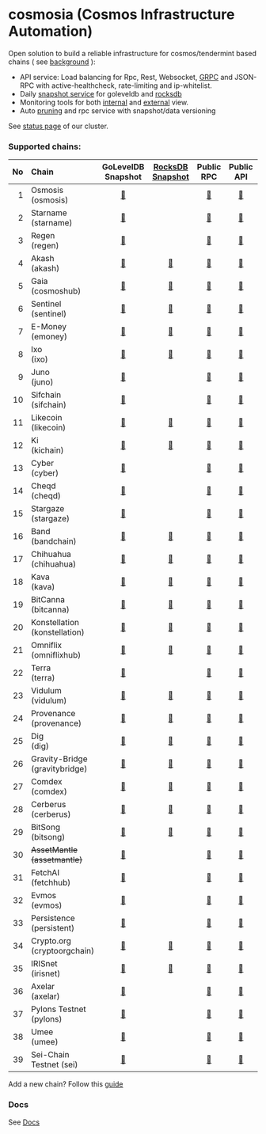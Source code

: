 # cosmosia (Cosmos Infrastructure Automation)

Open solution to build a reliable infrastructure for cosmos/tendermint based chains ( see [background](https://github.com/cosmos/chain-registry/issues/214) ):
- API service: Load balancing for Rpc, Rest, Websocket, [GRPC](docs/grpc.md) and JSON-RPC with active-healthcheck, rate-limiting and ip-whitelist.
- Daily [snapshot service](https://snapshot.notional.ventures/) for goleveldb and [rocksdb](/docs/rocksdb.md)
- Monitoring tools for both [internal](docs/rpc_monitor.md) and [external](https://status.notional.ventures/) view.
- Auto [pruning](https://github.com/notional-labs/cosmprund) and rpc service with snapshot/data versioning

See [status page](https://status.notional.ventures/) of our cluster.

### Supported chains:
| No | Chain                             | GoLevelDB<br>Snapshot                                        | [RocksDB<br>Snapshot](/docs/rocksdb.md)                              | Public<br>RPC                                              | Public<br>API                                              | Public<br>GRPC                                              | [Statesync](docs/statesync.md) |
|---:|:----------------------------------|:------------------------------------------------------------:|:--------------------------------------------------------------------:|:----------------------------------------------------------:|:----------------------------------------------------------:|:-----------------------------------------------------------:|:------------------------------:|
| 1  | Osmosis<br>(osmosis)              | [:link:](https://snapshot.notional.ventures/osmosis/)        |                                                                      | [:link:](https://rpc-osmosis-ia.notional.ventures/)        | [:link:](https://api-osmosis-ia.notional.ventures/)        | [:link:](https://grpc-osmosis-ia.notional.ventures/)        | :x:                            | 
| 2  | Starname<br>(starname)            | [:link:](https://snapshot.notional.ventures/starname/)       |                                                                      | [:link:](https://rpc-starname-ia.notional.ventures/)       | [:link:](https://api-starname-ia.notional.ventures/)       | [:link:](https://grpc-starname-ia.notional.ventures/)       | :x:                            |
| 3  | Regen<br>(regen)                  | [:link:](https://snapshot.notional.ventures/regen/)          |                                                                      | [:link:](https://rpc-regen-ia.notional.ventures/)          | [:link:](https://api-regen-ia.notional.ventures/)          | [:link:](https://grpc-regen-ia.notional.ventures/)          | :white_check_mark:             |
| 4  | Akash<br>(akash)                  | [:link:](https://snapshot.notional.ventures/akash/)          | [:link:](https://snapshot.notional.ventures/akash/rocksdb/)          | [:link:](https://rpc-akash-ia.notional.ventures/)          | [:link:](https://api-akash-ia.notional.ventures/)          | [:link:](https://grpc-akash-ia.notional.ventures/)          | :white_check_mark:             |
| 5  | Gaia<br>(cosmoshub)               | [:link:](https://snapshot.notional.ventures/cosmoshub/)      | [:link:](https://snapshot.notional.ventures/cosmoshub/rocksdb/)      | [:link:](https://rpc-cosmoshub-ia.notional.ventures/)      | [:link:](https://api-cosmoshub-ia.notional.ventures/)      | [:link:](https://grpc-cosmoshub-ia.notional.ventures/)      | :white_check_mark:             |
| 6  | Sentinel<br>(sentinel)            | [:link:](https://snapshot.notional.ventures/sentinel/)       | [:link:](https://snapshot.notional.ventures/sentinel/rocksdb/)       | [:link:](https://rpc-sentinel-ia.notional.ventures/)       | [:link:](https://api-sentinel-ia.notional.ventures/)       | [:link:](https://grpc-sentinel-ia.notional.ventures/)       | :white_check_mark:             |
| 7  | E-Money<br>(emoney)               | [:link:](https://snapshot.notional.ventures/emoney/)         | [:link:](https://snapshot.notional.ventures/emoney/rocksdb/)         | [:link:](https://rpc-emoney-ia.notional.ventures/)         | [:link:](https://api-emoney-ia.notional.ventures/)         | [:link:](https://grpc-emoney-ia.notional.ventures/)         | :white_check_mark:             |
| 8  | Ixo<br>(ixo)                      | [:link:](https://snapshot.notional.ventures/ixo/)            | [:link:](https://snapshot.notional.ventures/ixo/rocksdb/)            | [:link:](https://rpc-ixo-ia.notional.ventures/)            | [:link:](https://api-ixo-ia.notional.ventures/)            | [:link:](https://grpc-ixo-ia.notional.ventures/)            | :white_check_mark:             |
| 9  | Juno<br>(juno)                    | [:link:](https://snapshot.notional.ventures/juno/)           |                                                                      | [:link:](https://rpc-juno-ia.notional.ventures/)           | [:link:](https://api-juno-ia.notional.ventures/)           | [:link:](https://grpc-juno-ia.notional.ventures/)           | :x:                            |
| 10 | Sifchain<br>(sifchain)            | [:link:](https://snapshot.notional.ventures/sifchain/)       |                                                                      | [:link:](https://rpc-sifchain-ia.notional.ventures/)       | [:link:](https://api-sifchain-ia.notional.ventures/)       | [:link:](https://grpc-sifchain-ia.notional.ventures/)       | :white_check_mark:             |
| 11 | Likecoin<br>(likecoin)            | [:link:](https://snapshot.notional.ventures/likecoin/)       | [:link:](https://snapshot.notional.ventures/likecoin/rocksdb/)       | [:link:](https://rpc-likecoin-ia.notional.ventures/)       | [:link:](https://api-likecoin-ia.notional.ventures/)       | [:link:](https://grpc-likecoin-ia.notional.ventures/)       | :white_check_mark:             |
| 12 | Ki<br>(kichain)                   | [:link:](https://snapshot.notional.ventures/kichain/)        | [:link:](https://snapshot.notional.ventures/kichain/rocksdb/)        | [:link:](https://rpc-kichain-ia.notional.ventures/)        | [:link:](https://api-kichain-ia.notional.ventures/)        | [:link:](https://grpc-kichain-ia.notional.ventures/)        | :white_check_mark:             |
| 13 | Cyber<br>(cyber)                  | [:link:](https://snapshot.notional.ventures/cyber/)          |                                                                      | [:link:](https://rpc-cyber-ia.notional.ventures/)          | [:link:](https://api-cyber-ia.notional.ventures/)          | [:link:](https://grpc-cyber-ia.notional.ventures/)          | :x:                            |
| 14 | Cheqd<br>(cheqd)                  | [:link:](https://snapshot.notional.ventures/cheqd/)          |                                                                      | [:link:](https://rpc-cheqd-ia.notional.ventures/)          | [:link:](https://api-cheqd-ia.notional.ventures/)          | [:link:](https://grpc-cheqd-ia.notional.ventures/)          | :x:                            |
| 15 | Stargaze<br>(stargaze)            | [:link:](https://snapshot.notional.ventures/stargaze/)       |                                                                      | [:link:](https://rpc-stargaze-ia.notional.ventures/)       | [:link:](https://api-stargaze-ia.notional.ventures/)       | [:link:](https://grpc-stargaze-ia.notional.ventures/)       | :x:                            |
| 16 | Band<br>(bandchain)               | [:link:](https://snapshot.notional.ventures/bandchain/)      | [:link:](https://snapshot.notional.ventures/bandchain/rocksdb/)      | [:link:](https://rpc-bandchain-ia.notional.ventures/)      | [:link:](https://api-bandchain-ia.notional.ventures/)      | [:link:](https://grpc-bandchain-ia.notional.ventures/)      | :white_check_mark:             |
| 17 | Chihuahua<br>(chihuahua)          | [:link:](https://snapshot.notional.ventures/chihuahua/)      | [:link:](https://snapshot.notional.ventures/chihuahua/rocksdb/)      | [:link:](https://rpc-chihuahua-ia.notional.ventures/)      | [:link:](https://api-chihuahua-ia.notional.ventures/)      | [:link:](https://grpc-chihuahua-ia.notional.ventures/)      | :white_check_mark:             |
| 18 | Kava<br>(kava)                    | [:link:](https://snapshot.notional.ventures/kava/)           | [:link:](https://snapshot.notional.ventures/kava/rocksdb/)           | [:link:](https://rpc-kava-ia.notional.ventures/)           | [:link:](https://api-kava-ia.notional.ventures/)           | [:link:](https://grpc-kava-ia.notional.ventures/)           | :white_check_mark:             |
| 19 | BitCanna<br>(bitcanna)            | [:link:](https://snapshot.notional.ventures/bitcanna/)       | [:link:](https://snapshot.notional.ventures/bitcanna/rocksdb/)       | [:link:](https://rpc-bitcanna-ia.notional.ventures/)       | [:link:](https://api-bitcanna-ia.notional.ventures/)       | [:link:](https://grpc-bitcanna-ia.notional.ventures/)       | :white_check_mark:             |
| 20 | Konstellation<br>(konstellation)  | [:link:](https://snapshot.notional.ventures/konstellation/)  | [:link:](https://snapshot.notional.ventures/konstellation/rocksdb/)  | [:link:](https://rpc-konstellation-ia.notional.ventures/)  | [:link:](https://api-konstellation-ia.notional.ventures/)  | [:link:](https://grpc-konstellation-ia.notional.ventures/)  | :white_check_mark:             |
| 21 | Omniflix<br>(omniflixhub)         | [:link:](https://snapshot.notional.ventures/omniflixhub/)    | [:link:](https://snapshot.notional.ventures/omniflixhub/rocksdb/)    | [:link:](https://rpc-omniflixhub-ia.notional.ventures/)    | [:link:](https://api-omniflixhub-ia.notional.ventures/)    | [:link:](https://grpc-omniflixhub-ia.notional.ventures/)    | :white_check_mark:             |
| 22 | Terra<br>(terra)                  | [:link:](https://snapshot.notional.ventures/terra/)          |                                                                      | [:link:](https://rpc-terra-ia.notional.ventures/)          | [:link:](https://api-terra-ia.notional.ventures/)          | [:link:](https://grpc-terra-ia.notional.ventures/)          | :x:                            |
| 23 | Vidulum<br>(vidulum)              | [:link:](https://snapshot.notional.ventures/vidulum/)        | [:link:](https://snapshot.notional.ventures/vidulum/rocksdb/)        | [:link:](https://rpc-vidulum-ia.notional.ventures/)        | [:link:](https://api-vidulum-ia.notional.ventures/)        | [:link:](https://grpc-vidulum-ia.notional.ventures/)        | :white_check_mark:             |
| 24 | Provenance<br>(provenance)        | [:link:](https://snapshot.notional.ventures/provenance/)     | [:link:](https://snapshot.notional.ventures/provenance/rocksdb/)     | [:link:](https://rpc-provenance-ia.notional.ventures/)     | [:link:](https://api-provenance-ia.notional.ventures/)     | [:link:](https://grpc-provenance-ia.notional.ventures/)     | :white_check_mark:             |
| 25 | Dig<br>(dig)                      | [:link:](https://snapshot.notional.ventures/dig/)            | [:link:](https://snapshot.notional.ventures/dig/rocksdb/)            | [:link:](https://rpc-dig-ia.notional.ventures/)            | [:link:](https://api-dig-ia.notional.ventures/)            | [:link:](https://grpc-dig-ia.notional.ventures/)            | :white_check_mark:             |
| 26 | Gravity-Bridge<br>(gravitybridge) | [:link:](https://snapshot.notional.ventures/gravitybridge/)  | [:link:](https://snapshot.notional.ventures/gravitybridge/rocksdb/)  | [:link:](https://rpc-gravitybridge-ia.notional.ventures/)  | [:link:](https://api-gravitybridge-ia.notional.ventures/)  | [:link:](https://grpc-gravitybridge-ia.notional.ventures/)  | :white_check_mark:             |  
| 27 | Comdex<br>(comdex)                | [:link:](https://snapshot.notional.ventures/comdex/)         | [:link:](https://snapshot.notional.ventures/comdex/rocksdb/)         | [:link:](https://rpc-comdex-ia.notional.ventures/)         | [:link:](https://api-comdex-ia.notional.ventures/)         | [:link:](https://grpc-comdex-ia.notional.ventures/)         | :white_check_mark:             |
| 28 | Cerberus<br>(cerberus)            | [:link:](https://snapshot.notional.ventures/cerberus/)       | [:link:](https://snapshot.notional.ventures/cerberus/rocksdb/)       | [:link:](https://rpc-cerberus-ia.notional.ventures/)       | [:link:](https://api-cerberus-ia.notional.ventures/)       | [:link:](https://grpc-cerberus-ia.notional.ventures/)       | :white_check_mark:             |
| 29 | BitSong<br>(bitsong)              | [:link:](https://snapshot.notional.ventures/bitsong/)        | [:link:](https://snapshot.notional.ventures/bitsong/rocksdb/)        | [:link:](https://rpc-bitsong-ia.notional.ventures/)        | [:link:](https://api-bitsong-ia.notional.ventures/)        | [:link:](https://grpc-bitsong-ia.notional.ventures/)        | :white_check_mark:             |
| 30 | ~~AssetMantle<br>(assetmantle)~~  | [:link:](https://snapshot.notional.ventures/assetmantle/)    |                                                                      | [:link:](https://rpc-assetmantle-ia.notional.ventures/)    | [:link:](https://api-assetmantle-ia.notional.ventures/)    | [:link:](https://grpc-assetmantle-ia.notional.ventures/)    | :white_check_mark:             | 
| 31 | FetchAI<br>(fetchhub)             | [:link:](https://snapshot.notional.ventures/fetchhub/)       |                                                                      | [:link:](https://rpc-fetchhub-ia.notional.ventures/)       | [:link:](https://api-fetchhub-ia.notional.ventures/)       | [:link:](https://grpc-fetchhub-ia.notional.ventures/)       | :x:                            |
| 32 | Evmos<br>(evmos)                  | [:link:](https://snapshot.notional.ventures/evmos/)          |                                                                      | [:link:](https://rpc-evmos-ia.notional.ventures/)          | [:link:](https://api-evmos-ia.notional.ventures/)          | [:link:](https://grpc-evmos-ia.notional.ventures/)          | :white_check_mark:             | 
| 33 | Persistence<br>(persistent)       | [:link:](https://snapshot.notional.ventures/persistent/)     |                                                                      | [:link:](https://rpc-persistent-ia.notional.ventures/)     | [:link:](https://api-persistent-ia.notional.ventures/)     | [:link:](https://grpc-persistent-ia.notional.ventures/)     | :white_check_mark:             |
| 34 | Crypto.org<br>(cryptoorgchain)    | [:link:](https://snapshot.notional.ventures/cryptoorgchain/) | [:link:](https://snapshot.notional.ventures/cryptoorgchain/rocksdb/) | [:link:](https://rpc-cryptoorgchain-ia.notional.ventures/) | [:link:](https://api-cryptoorgchain-ia.notional.ventures/) | [:link:](https://grpc-cryptoorgchain-ia.notional.ventures/) | :white_check_mark:             |
| 35 | IRISnet<br>(irisnet)              | [:link:](https://snapshot.notional.ventures/irisnet/)        | [:link:](https://snapshot.notional.ventures/irisnet/rocksdb/)        | [:link:](https://rpc-irisnet-ia.notional.ventures/)        | [:link:](https://api-irisnet-ia.notional.ventures/)        | [:link:](https://grpc-irisnet-ia.notional.ventures/)        | :white_check_mark:             |
| 36 | Axelar<br>(axelar)                | [:link:](https://snapshot.notional.ventures/axelar/)         |                                                                      | [:link:](https://rpc-axelar-ia.notional.ventures/)         | [:link:](https://api-axelar-ia.notional.ventures/)         | [:link:](https://grpc-axelar-ia.notional.ventures/)         | :white_check_mark:             |
| 37 | Pylons Testnet<br>(pylons)        | [:link:](https://snapshot.notional.ventures/pylons/)         |                                                                      | [:link:](https://rpc-pylons-ia.notional.ventures/)         | [:link:](https://api-pylons-ia.notional.ventures/)         | [:link:](https://grpc-pylons-ia.notional.ventures/)         | :white_check_mark:             |
| 38 | Umee<br>(umee)                    | [:link:](https://snapshot.notional.ventures/umee/)           |                                                                      | [:link:](https://rpc-umee-ia.notional.ventures/)           | [:link:](https://api-umee-ia.notional.ventures/)           | [:link:](https://grpc-umee-ia.notional.ventures/)           | :white_check_mark:             |
| 39 | Sei-Chain<br>Testnet (sei)        | [:link:](https://snapshot.notional.ventures/sei/)            |                                                                      | [:link:](https://rpc-sei-ia.notional.ventures/)            | [:link:](https://api-sei-ia.notional.ventures/)            | [:link:](https://grpc-sei-ia.notional.ventures/)            |                                |



Add a new chain? Follow this [guide](docs/new_chain.md)

### Docs
See [Docs](./docs/)
